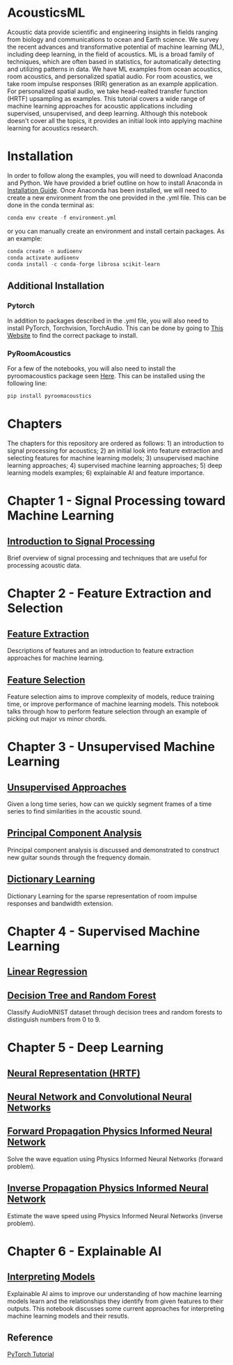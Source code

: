 # AcousticsML
Acoustic data provide scientific and engineering insights in fields ranging from biology and communications to ocean and Earth science. We survey the recent advances and transformative potential of machine learning (ML), including deep learning, in the field of acoustics. ML is a broad family of techniques, which are often based in statistics, for automatically detecting and utilizing patterns in data. We have ML examples from ocean acoustics, room acoustics, and personalized spatial audio. For room acoustics, we take room impulse responses (RIR) generation as an example application. For personalized spatial audio, we take head-realted transfer function (HRTF) upsampling as examples. This tutorial covers a wide range of machine learning approaches for acoustic applications including supervised, unsupervised, and deep learning. Although this notebook doesn't cover all the topics, it provides an initial look into applying machine learning for acoustics research.

# Installation 
In order to follow along the examples, you will need to download Anaconda and Python. We have provided a brief outline on how to install Anaconda in [Installation Guide](Python_Installation_instructions.pdf). Once Anaconda has been installed, we will need to create a new environment from the one provided in the .yml file. This can be done in the conda terminal as: 
```python
conda env create -f environment.yml
```

or you can manually create an environment and install certain packages. As an example:

```python
conda create -n audioenv
conda activate audioenv
conda install -c conda-forge librosa scikit-learn  
```

## Additional Installation
### Pytorch
In addition to packages described in the .yml file, you will also need to install PyTorch, Torchvision, TorchAudio. This can be done by going to [This Website](https://pytorch.org/get-started/locally/) to find the correct package to install. 

### PyRoomAcoustics
For a few of the notebooks, you will also need to install the pyroomacoustics package seen [Here](https://github.com/LCAV/pyroomacoustics). This can be installed using the following line:
```python
pip install pyroomacoustics
```

# Chapters
The chapters for this repository are ordered as follows: 1) an introduction to signal processing for acoustics; 2) an initial look into feature extraction and selecting features for machine learning models; 3) unsupervised machine learning approaches; 4) supervised machine learning approaches; 5) deep learning models examples; 6) explainable AI and feature importance.

# Chapter 1 - Signal Processing toward Machine Learning
## [Introduction to Signal Processing](Introduction_Signal_Processing.ipynb)
Brief overview of signal processing and techniques that are useful for processing acoustic data.

# Chapter 2 - Feature Extraction and Selection
## [Feature Extraction](FeatureExtraction.ipynb)
Descriptions of features and an introduction to feature extraction approaches for machine learning.

## [Feature Selection](FeatureSelection.ipynb)
Feature selection aims to improve complexity of models, reduce training time, or improve performance of machine learning models. This notebook talks through how to perform feature selection through an example of picking out major vs minor chords.

# Chapter 3 - Unsupervised Machine Learning
## [Unsupervised Approaches](<Unsupervised Learning -- Long Timeseries.ipynb>)
Given a long time series, how can we quickly segment frames of a time series to find similarities in the acoustic sound.

## [Principal Component Analysis](<PCA -- Creating Sound.ipynb>)
Principal component analysis is discussed and demonstrated to construct new guitar sounds through the frequency domain.

## [Dictionary Learning](dictionary_learning.ipynb)
Dictionary Learning for the sparse representation of room impulse responses and bandwidth extension. 

# Chapter 4 - Supervised Machine Learning
## [Linear Regression](<Linear regression -- Predict the reverberation time.ipynb>)

## [Decision Tree and Random Forest](<DT_RF -- Number Identification .ipynb>)
Classify AudioMNIST dataset through decision trees and random forests to distinguish numbers from 0 to 9.

# Chapter 5 - Deep Learning
## [Neural Representation (HRTF)](<Implicit Neural Representation -- HRTF representation learning and interpolation.ipynb>)

## [Neural Network and Convolutional Neural Networks](<LR|NN|CNN -- Audio Classification.ipynb>)

## [Forward Propagation Physics Informed Neural Network](PINNs_forward.ipynb)
Solve the wave equation using Physics Informed Neural Networks (forward problem). 

## [Inverse Propagation Physics Informed Neural Network](PINNs_inverse.ipynb)
Estimate the wave speed using Physics Informed Neural Networks (inverse problem).

# Chapter 6 - Explainable AI
## [Interpreting Models](<Explainable AI.ipynb>)
Explainable AI aims to improve our understanding of how machine learning models learn and the relationships they identify from given features to their outputs. This notebook discusses some current approaches for interpreting machine learning models and their resutls.

## Reference
[PyTorch Tutorial](https://github.com/yunjey/pytorch-tutorial/tree/master)

